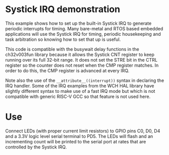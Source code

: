 # Systick IRQ demonstration
This example shows how to set up the built-in Systick IRQ to generate periodic
interrupts for timing. Many bare-metal and RTOS based embedded applications will
use the Systick IRQ for timing, periodic housekeeping and task arbitration so
knowing how to set that up is useful.

This code is compatible with the busywait delay functions in the ch32v003fun
library because it allows the Systick CNT register to keep running over its full
32-bit range. It does not set the STRE bit in the CTRL register so the counter
does not reset when the CMP register matches. In order to do this, the CMP register
is advanced at every IRQ.

Note also the use of the  `__attribute__((interrupt))` syntax in declaring the
IRQ handler. Some of the IRQ examples from the WCH HAL library have slightly
different syntax to make use of a fast IRQ mode but which is not compatible with
generic RISC-V GCC so that feature is not used here.

# Use
Connect LEDs (with proper current limit resistors) to GPIO pins C0, D0, D4 and
a 3.3V logic level serial terminal to PD5. The LEDs will flash and an incrementing
count will be printed to the serial port at rates that are controlled by the
Systick IRQ.
